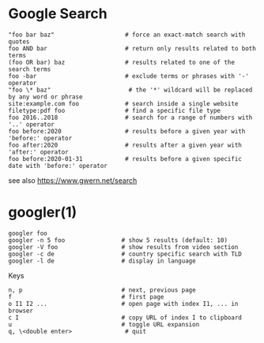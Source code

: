# Google Search

    "foo bar baz"                    # force an exact-match search with quotes
    foo AND bar                      # return only results related to both terms
    (foo OR bar) baz                 # results related to one of the search terms
    foo -bar                         # exclude terms or phrases with '-' operator
    "foo \* baz"                      # the '*' wildcard will be replaced by any word or phrase
    site:example.com foo             # search inside a single website
    filetype:pdf foo                 # find a specific file type
    foo 2016..2018                   # search for a range of numbers with '..' operator
    foo before:2020                  # results before a given year with 'before:' operator
    foo after:2020                   # results after a given year with 'after:' operator
    foo before:2020-01-31            # results before a given specific date with 'before:' operator

see also https://www.gwern.net/search

# googler(1)

    googler foo
    googler -n 5 foo                # show 5 results (default: 10)
    googler -V foo                  # show results from video section
    googler -c de                   # country specific search with TLD
    googler -l de                   # display in language

  Keys

    n, p                            # next, previous page
    f                               # first page
    o I1 I2 ...                     # open page with index I1, ... in browser
    c I                             # copy URL of index I to clipboard
    u                               # toggle URL expansion
    q, \<double enter>               # quit
